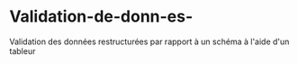 # Validation-de-donn-es-
Validation des données restructurées par rapport à un schéma à l'aide d'un tableur
